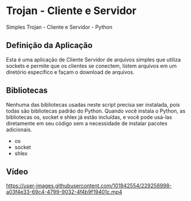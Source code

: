 # Trojan - Cliente e Servidor
Simples Trojan - Cliente e Servidor - Python

## Definição da Aplicação
Esta é uma aplicação de Cliente Servidor de arquivos simples que utiliza sockets e permite que os clientes se conectem, listem arquivos em um diretório específico e façam o download de arquivos.

## Bibliotecas
Nenhuma das bibliotecas usadas neste script precisa ser instalada, pois todas são bibliotecas padrão do Python. Quando você instala o Python, as bibliotecas os, socket e shlex já estão incluídas, e você pode usá-las diretamente em seu código sem a necessidade de instalar pacotes adicionais.

* os
* socket
* shlex

## Vídeo
https://user-images.githubusercontent.com/101942554/229256998-a03f4e33-69c4-4799-9032-4f4b9f19401c.mp4

